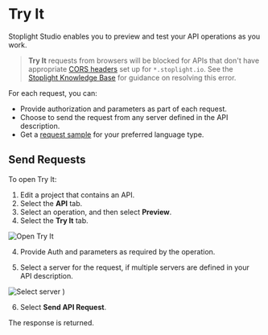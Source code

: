 # Try It

Stoplight Studio enables you to preview and test your API operations as you work.

<!-- theme: info -->
> **Try It** requests from browsers will be blocked for APIs that don't have appropriate [CORS headers](https://developer.mozilla.org/en-US/docs/Web/HTTP/CORS) set up for `*.stoplight.io`. <!-- markdown-link-check-disable --> See the [Stoplight Knowledge Base](https://support.stoplight.io/s/article/Error-while-making-the-request-Network-Error-the-API-did-not-return-a-response) for guidance on resolving this error.
<!-- markdown-link-check-enable -->

For each request, you can:

- Provide authorization and parameters as part of each request.
- Choose to send the request from any server defined in the API description.
- Get a [request sample](get-request-samples.md) for your preferred language type.

## Send Requests

To open Try It:

1. Edit a project that contains an API.
2. Select the **API** tab. 
2. Select an operation, and then select **Preview**.
3. Select the **Try It** tab. 

<!--
focus: false
-->
![Open Try It](https://stoplight.io/api/v1/projects/cHJqOjI/images/5N1jh2IQXds)

4. Provide Auth and parameters as required by the operation. 

5. Select a server for the request, if multiple servers are defined in your API description.

<!--
focus: false
-->
![Select server](https://stoplight.io/api/v1/projects/cHJqOjI/images/Nq5TJfPFNkE)
)

6. Select **Send API Request**.

The response is returned.


